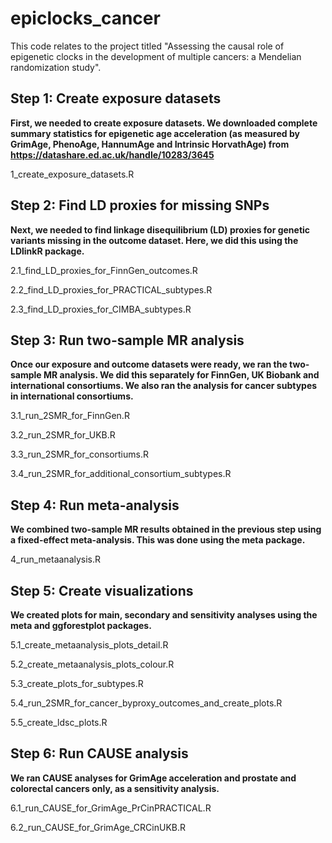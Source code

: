 # epiclocks_cancer
This code relates to the project titled "Assessing the causal role of epigenetic clocks in the development of multiple cancers: a Mendelian randomization study".

## Step 1: Create exposure datasets

**First, we needed to create exposure datasets. We downloaded complete summary statistics for epigenetic age acceleration (as measured by GrimAge, PhenoAge, HannumAge and Intrinsic HorvathAge) from https://datashare.ed.ac.uk/handle/10283/3645**

1_create_exposure_datasets.R

## Step 2: Find LD proxies for missing SNPs

**Next, we needed to find linkage disequilibrium (LD) proxies for genetic variants missing in the outcome dataset. Here, we did this using the LDlinkR package.**

2.1_find_LD_proxies_for_FinnGen_outcomes.R

2.2_find_LD_proxies_for_PRACTICAL_subtypes.R

2.3_find_LD_proxies_for_CIMBA_subtypes.R

## Step 3: Run two-sample MR analysis

**Once our exposure and outcome datasets were ready, we ran the two-sample MR analysis. We did this separately for FinnGen, UK Biobank and international consortiums. We also ran the analysis for cancer subtypes in international consortiums.**

3.1_run_2SMR_for_FinnGen.R

3.2_run_2SMR_for_UKB.R

3.3_run_2SMR_for_consortiums.R

3.4_run_2SMR_for_additional_consortium_subtypes.R

## Step 4: Run meta-analysis

**We combined two-sample MR results obtained in the previous step using a fixed-effect meta-analysis. This was done using the meta package.**

4_run_metaanalysis.R

## Step 5: Create visualizations

**We created plots for main, secondary and sensitivity analyses using the meta and ggforestplot packages.**

5.1_create_metaanalysis_plots_detail.R

5.2_create_metaanalysis_plots_colour.R

5.3_create_plots_for_subtypes.R

5.4_run_2SMR_for_cancer_byproxy_outcomes_and_create_plots.R

5.5_create_ldsc_plots.R

## Step 6: Run CAUSE analysis

**We ran CAUSE analyses for GrimAge acceleration and prostate and colorectal cancers only, as a sensitivity analysis.**

6.1_run_CAUSE_for_GrimAge_PrCinPRACTICAL.R

6.2_run_CAUSE_for_GrimAge_CRCinUKB.R


